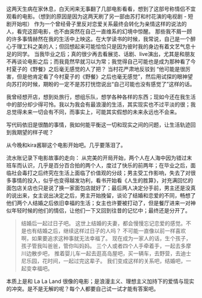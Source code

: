 这两天生病在家休息，白天闲来无事翻了几部电影看看，想到了这部号称情侣不宜观看的电影。（想到的原因是因为这两天刷了另一部由苏打和村花演的电视剧 - 短剧开始啦）
作为一个曾经骨子里反对恋爱关系最终会转化为亲情这样的说法的人，看完这部电影，也不由突然在自己一直维系的幻境中惊醒。
那些我不屑一顾的许多事情赫然在我的生活中上映这。在大学读书的时候，我常说，自己是一个醉心于理工科之美的人；但回想起来可能恰恰只是因为彼时我的身边有着文艺气息十足的同学。
当我毕业之后；真的很少再去看展览、话剧、live演出，尤其是和朋友不再谈论电影之后；而我竟然早就习以为常；我觉得自己可能也是成为那种看了今村夏子的《野餐》之后毫无感觉的人了把？
当村花严肃地反驳到 “他可能是很厉害，但是他肯定看了今村夏子的《野餐》之后也毫无感觉”，然后用试探的眼神望向苏打的时候，期盼的一定不是苏打恍惚说出“自己可能也没有感觉了”这样的话。

我曾经想开店，想到处旅行，想组乐队，想学各种各样的东西；现如今还在我生活中的部分却少得可怜。我以为我会有最浪漫的生活，其实现实也不过平淡的很；我总觉得未来一切会有不同，而事实上，可能其实假想的未来永远也不会来。

写代码依旧是很酷的事情，我如何能平衡这一切和现实之间的问题，让生活轨迹回到我期望的样子呢？

从今晚和kira酱聊这个电影开始吧。几乎要落泪了。

流水账记录下电影故事的走向：
从完美的开局开始，两个人在人海中因为错过末班车而认识，几乎是百分百合拍的两个人，度过了快乐的前两年；在毕业之后，面临社会毒打之后终究在生活上面临了价值观的分歧；男主受工作影响，失去了对很多事情的投入，似乎也变得越发功利，看书开始看《人生的胜算》，对充满回忆的面包店关店也只是说了换一家面包店就好了；最后两人决定分手前，男主还是没真的说出来，女主说出决定之后，男主开始挽留，谈论了结婚和恋爱的不同，畅想了他们两个人结婚之后依旧幸福的生活；女主也许要被打动了，但是餐厅进来一对神似年轻时候的他们的情侣，让他们一下又回到往昔的记忆中；最终还是分开了。

> 结婚后一起过日子吧。
> 这世上结婚的夫妻，都会慢慢忘记恋爱的感觉。不是也有结婚之后，继续这样过日子的人吗？
> 不可能一直像以前一样喜欢啊，如果要追求这种事就无法幸福了。
> 现在成为一家人的话，生个孩子，孩子管我叫爸爸，管你叫妈妈。
> 三个人或者四个人手牵着手，一起去多摩川边散步吧，
> 推着婴儿车一起去逛高岛屋吧，买一辆车，去野营，去迪士尼乐园，花时间，一起过完这辈子。
> 我们变成这样的关系吧，结婚吧，一起变幸福吧。

本质上是和 La La Land 很像的电影；是浪漫主义、理想主义加持下的爱情与现实的冲突。是不是无解的呢？每个人都要自己试一试才能有答案吧。